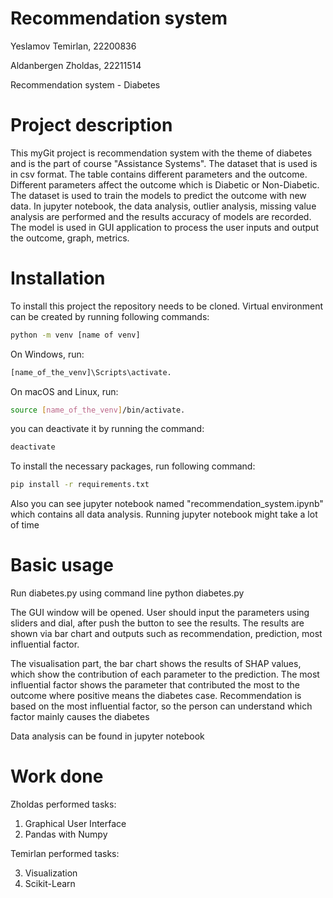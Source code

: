 # Recommendation system

Yeslamov Temirlan, 22200836

Aldanbergen Zholdas, 22211514

Recommendation system - Diabetes

# Project description
This myGit project is recommendation system with the theme of diabetes and is the part of course "Assistance Systems". The dataset that is used is in csv format. The table contains different parameters and the outcome. Different parameters affect the outcome which is Diabetic or Non-Diabetic. The dataset is used to train the models to predict the outcome with new data. In jupyter notebook, the data analysis, outlier analysis, missing value analysis are performed and the results accuracy of models are recorded. The model is used in GUI application to process the user inputs and output the outcome, graph, metrics.

# Installation
To install this project the repository needs to be cloned. Virtual environment can be created by running following commands:

```bash
python -m venv [name of venv]
```

On Windows, run: 
```bash
[name_of_the_venv]\Scripts\activate. 
```
On macOS and Linux, run: 
```bash
source [name_of_the_venv]/bin/activate.
```

you can deactivate it by running the command:
```bash
deactivate
```
To install the necessary packages, run following command:
```bash
pip install -r requirements.txt
```
Also you can see jupyter notebook named "recommendation_system.ipynb" which contains all data analysis. Running jupyter notebook might take a lot of time

# Basic usage
Run diabetes.py using command line python diabetes.py

The GUI window will be opened. User should input the parameters using sliders and dial, after push the button to see the results. The results are shown via bar chart and outputs such as recommendation, prediction, most influential factor. 

The visualisation part, the bar chart shows the results of SHAP values, which show the contribution of each parameter to the prediction. The most influential factor shows the parameter that contributed the most to the outcome where positive means the diabetes case. Recommendation is based on the most influential factor, so the person can understand which factor mainly causes the diabetes

Data analysis can be found in jupyter notebook

# Work done
Zholdas performed tasks:

1) Graphical User Interface
2) Pandas with Numpy

Temirlan performed tasks:

3) Visualization
4) Scikit-Learn
